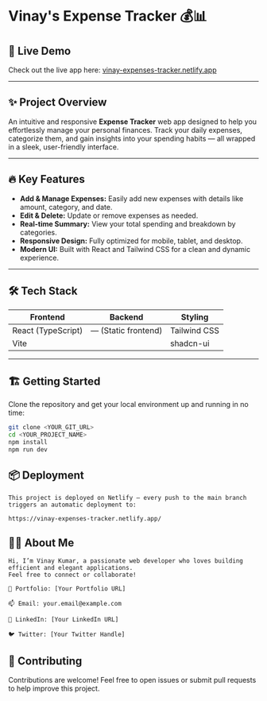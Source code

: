 # Vinay's Expense Tracker 💰📊

## 🚀 Live Demo
Check out the live app here: [vinay-expenses-tracker.netlify.app](https://vinay-expenses-tracker.netlify.app/)

---

## ✨ Project Overview
An intuitive and responsive **Expense Tracker** web app designed to help you effortlessly manage your personal finances. Track your daily expenses, categorize them, and gain insights into your spending habits — all wrapped in a sleek, user-friendly interface.

---

## 🔥 Key Features

- **Add & Manage Expenses:** Easily add new expenses with details like amount, category, and date.
- **Edit & Delete:** Update or remove expenses as needed.
- **Real-time Summary:** View your total spending and breakdown by categories.
- **Responsive Design:** Fully optimized for mobile, tablet, and desktop.
- **Modern UI:** Built with React and Tailwind CSS for a clean and dynamic experience.

---

## 🛠️ Tech Stack

| Frontend          | Backend           | Styling           |
| ----------------- | ----------------- | ----------------- |
| React (TypeScript) | — (Static frontend) | Tailwind CSS      |
| Vite              |                   | shadcn-ui         |

---

## 🏗️ Getting Started

Clone the repository and get your local environment up and running in no time:

```bash
git clone <YOUR_GIT_URL>
cd <YOUR_PROJECT_NAME>
npm install
npm run dev
```
## 📦 Deployment
```
This project is deployed on Netlify — every push to the main branch triggers an automatic deployment to:

https://vinay-expenses-tracker.netlify.app/
```
## 👨‍💻 About Me
```
Hi, I’m Vinay Kumar, a passionate web developer who loves building efficient and elegant applications.
Feel free to connect or collaborate!

💼 Portfolio: [Your Portfolio URL]

📫 Email: your.email@example.com

🔗 LinkedIn: [Your LinkedIn URL]

🐦 Twitter: [Your Twitter Handle]
```
## 🙌 Contributing
Contributions are welcome! Feel free to open issues or submit pull requests to help improve this project.
